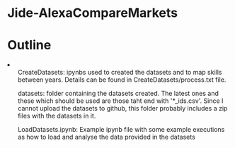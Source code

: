 # Jide-AlexaCompareMarkets


# Outline
<li>
  <ul>CreateDatasets: ipynbs used to created the datasets and to map skills between years. Details can be found in CreateDatasets/process.txt file.</ul>
  <ul>datasets: folder containing the datasets created. The latest ones and these which should be used are those taht end with '*_ids.csv'. Since I cannot upload the datasets to github, this folder probably includes a zip files with the datasets in it.</ul>
  <ul>LoadDatasets.ipynb: Example ipynb file with some example executions as how to load and analyse the data provided in the datasets</ul>
</li>



